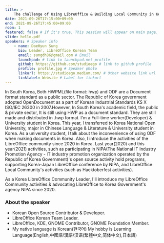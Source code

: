```yaml
---
title: >
    The challenge of Using LibreOffice & Building Local Community in Korea 
date: 2021-09-26T17:15:00+09:00
end: 2021-09-26T17:45:00+09:00
room: 1
featured: false # If it's true. This session will appear on main page.
slide: hello.pdf
speakers: # Speaker info
    - name: DaeHyun Sung
      bio: Leader, LibreOffice Korean Team
      email: sungdh86@gmail.com # Email
      launchpad: # link to launchpad.net profile
      github: https://github.com/studioego # link to github profile
      profile: profile.jpg # Speaker photo
      linkurl: https://studioego.medium.com/ # Other website link url
      linklabel: Website # Label for linkurl
---
```

In South Korea, Both HWPML(file format: hwp) and ODF are a Document format standard as a public sector. The Republic of Korea government adopted OpenDocument as a part of Korean Industrial Standards KS X ISO/IEC 26300 in 2007.However, In South Korea's academic field, the public &amp; private sector, It is still using HWP as a document standard. They are still made and distributed in .hwp format. I'm a Full-time worker(Developer) &amp; University student in Korea. This year, I transferred to Korea National Open University, major in Chinese Language &amp; Literature &amp; University student in Korea. As a university student, I talk about the inconvenience of using ODF when making documents in Korea. Also, I introduce the activities of the LibreOffice community since 2020 in Korea. Last year(2020) and this year(2021) activities, such as participating in NIPA(The National IT Industry Promotion Agency - IT industry promotion organization operated by the Republic of Korea Government)'s open source activity hold programs, supporting  Korea-Japan LibreOffice conference by NIPA, and LibreOffice Local Community's activities (such as Hacktoberfest activities).

As a Korea LibreOffice Community Leader, I'll introduce my LibreOffice Community activities &amp; advocating LibreOffice to Korea Government's agency NIPA since 2020.

### About the speaker
 - Korean Open Source Contributor & Developer.
 - LibreOffice Korean Team Leader.
 - LibreOffice, KDE, GNOME Contributor, GNOME Foundation Member.
 - My native language is Korean(한국어) My hobby is Learning Language(English,中國語/漢語/汉语(繁體中文,简体中文),日本語)